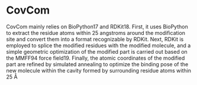 # CovCom
CovCom mainly relies on BioPython17 and RDKit18. First, it uses BioPython to extract the residue atoms within 25 angstroms around the modification site and convert them into a format recognizable by RDKit. Next, RDKit is employed to splice the modified residues with the modified molecule, and a simple geometric optimization of the modified part is carried out based on the MMFF94 force field19. Finally, the atomic coordinates of the modified part are refined by simulated annealing to optimize the binding pose of the new molecule within the cavity formed by surrounding residue atoms within 25 Å

